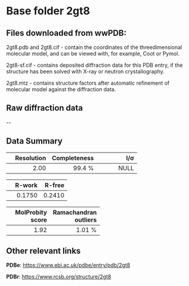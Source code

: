 # Base folder 2gt8

## Files downloaded from wwPDB:

2gt8.pdb and 2gt8.cif - contain the coordinates of the threedimensional molecular model, and can be viewed with, for example, Coot or Pymol.

2gt8-sf.cif - contains deposited diffraction data for this PDB entry, if the structure has been solved with X-ray or neutron crystallography.

2gt8.mtz - contains structure factors after automatic refinement of molecular model against the diffraction data.

## Raw diffraction data

--<br> 

## Data Summary
|   | Resolution | Completeness| I/$\boldsymbol{\sigma}$ |
|---|-------------:|----------------:|--------------:|
|   |2.00|99.4  %|<img width=50/>NULL |

|   | **R-work**| **R-free**   
|---|-------------:|----------------:|           
||0.1750|0.2410|

|   |**MolProbity<br>score**| **Ramachandran<br>outliers** 
|---|-------------:|----------------:|
||1.92|1.01 %|

## Other relevant links 
**PDBe**:  https://www.ebi.ac.uk/pdbe/entry/pdb/2gt8
 
**PDBr**: https://www.rcsb.org/structure/2gt8 

